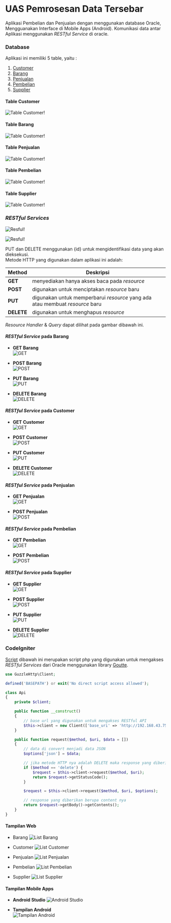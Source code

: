 # UAS Pemrosesan Data Tersebar

Aplikasi Pembelian dan Penjualan dengan menggunakan database Oracle, Mengguanakan Interface di Mobile Apps (Android). Komunikasi data antar Aplikasi menggunakan *RESTful Service* di oracle.

### Database

Aplikasi ini memiliki 5 table, yaitu :

1. [Customer](#table-customer)
2. [Barang](#table-barang)
3. [Penjualan](#table-penjualan)
4. [Pembelian](#table-pembelian)
5. [Supplier](#table-supplier)

#### Table Customer
![Table Customer!](./GMBR/table-customer.JPG "Table Customer")

#### Table Barang
![Table Customer!](./GMBR/table-barang.JPG "Table Barang")

#### Table Penjualan
![Table Customer!](./GMBR/table-penjualan.JPG "Table Pembelian")

#### Table Pembelian
![Table Customer!](./GMBR/t-pembelian.JPG "Table Pembelian")

#### Table Supplier
![Table Customer!](./GMBR/table-supplier.JPG "Table Pembelian")

### *RESTful Services*

![Resful!](./GMBR/resfull-1.jpg "Daftar Restful 1")

![Resful!](./GMBR/resfull-2.jpg "Daftar Restful 2")

PUT dan DELETE menggunakan {id} untuk mengidentifikasi data yang akan dieksekusi.  
Metode HTTP yang digunakan dalam aplikasi ini adalah:

| Method | Deskripsi|
| ------ | ------ |
| **GET** | menyediakan hanya akses baca pada _resource_ |
| **POST** | digunakan untuk menciptakan _resource_ baru |
| **PUT** | digunakan untuk memperbarui _resource_ yang ada atau membuat _resource_ baru |
| **DELETE** | digunakan untuk menghapus _resource_ |

*Resource Handler* & *Query* dapat dilihat pada gambar dibawah ini.

#### *RESTful Service* pada Barang

- **GET Barang**  
![GET](./GMBR/resfull-barang-get.JPG)

- **POST Barang**  
![POST](./GMBR/resfull-barang-post.JPG)

- **PUT Barang**  
![PUT](./GMBR/resfull-barang-put.JPG)

- **DELETE Barang**  
![DELETE](./GMBR/resfull-barang-delete.JPG)

#### *RESTful Service* pada Customer

- **GET Customer**  
![GET](./GMBR/resfull-customer-get.JPG)

- **POST Customer**  
![POST](./GMBR/resfull-customer-post.JPG)

- **PUT Customer**  
![PUT](./GMBR/resfull-customer-put.JPG)

- **DELETE Customer**  
![DELETE](./GMBR/resfull-customer-delete.JPG)

#### *RESTful Service* pada Penjualan

- **GET Penjualan**  
![GET](./GMBR/resfull-pembelian-get.JPG)

- **POST Penjualan**  
![POST](./GMBR/resfull-pembelian-post.JPG)

#### *RESTful Service* pada Pembelian

- **GET Pembelian**  
![GET](./GMBR/resfull-penjualan-post.JPG)

- **POST Pembelian**  
![POST](./GMBR/resfull-penjualan-post.JPG)

#### *RESTful Service* pada Supplier

- **GET Supplier**  
![GET](./GMBR/resfull-supplier-get.JPG)

- **POST Supplier**  
![POST](./GMBR/resfull-supplier-post.JPG)

- **PUT Supplier**  
![PUT](./GMBR/resfull-supplier-put.JPG)

- **DELETE Supplier**  
![DELETE](./GMBR/resfull-supplier-delete.JPG)

### CodeIgniter

[Script](./oracle-uas/application/libraries/Api.php) dibawah ini merupakan script php yang digunakan untuk mengakses *RESTful Services* dari Oracle menggunakan library [Goutte](https://github.com/FriendsOfPHP/Goutte).

```php
use GuzzleHttp\Client;

defined('BASEPATH') or exit('No direct script access allowed');

class Api
{
    private $client;

    public function __construct()
    {
        // base url yang digunakan untuk mengakses RESTful API
        $this->client = new Client(['base_uri' => 'http://192.168.43.75:8888/apex/obe/']);
    }

    public function request($method, $uri, $data = [])
    {
        // data di convert menjadi data JSON
        $options['json'] = $data;

        // jika metode HTTP nya adalah DELETE maka response yang diberikan adalah status code nya
        if ($method == 'delete') {
            $request = $this->client->request($method, $uri);
            return $request->getStatusCode();
        }

        $request = $this->client->request($method, $uri, $options);

        // response yang diberikan berupa content nya
        return $request->getBody()->getContents();
    }
}
```
#### Tampilan Web

- Barang
![List Barang](./GMBR/barang.JPG)

- Customer
![List Customer](./GMBR/customer.JPG)

- Penjualan
![List Penjualan](./GMBR/transaksi-penjualan.JPG)

- Pembelian
![List Pembelian](./GMBR/transaksi-pembelian.JPG)

- Supplier
![List Supplier](./GMBR/supplier.JPG)

#### Tampilan Mobile Apps

- **Android Studio**
![Android Studio](./GMBR/gambar-android.JPG)

- **Tampilan Android**  
![Tampilan Android](./GMBR/android-tampilan.JPG)
